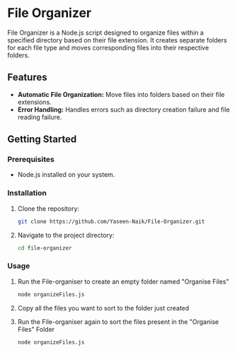 # File Organizer

File Organizer is a Node.js script designed to organize files within a specified directory based on their file extension. It creates separate folders for each file type and moves corresponding files into their respective folders.

## Features

- **Automatic File Organization:** Move files into folders based on their file extensions.
- **Error Handling:** Handles errors such as directory creation failure and file reading failure.

## Getting Started

### Prerequisites

- Node.js installed on your system.

### Installation

1. Clone the repository:

   ```bash
   git clone https://github.com/Yaseen-Naik/File-Organizer.git

2. Navigate to the project directory:
   
    ```bash
    cd file-organizer

### Usage
1. Run the File-organiser to create an empty folder named "Organise Files"

    ```bash
    node organizeFiles.js
2. Copy all the files you want to sort to the folder just created

3. Run the File-organiser again to sort the files present in the "Organise Files" Folder

    ```bash
    node organizeFiles.js
